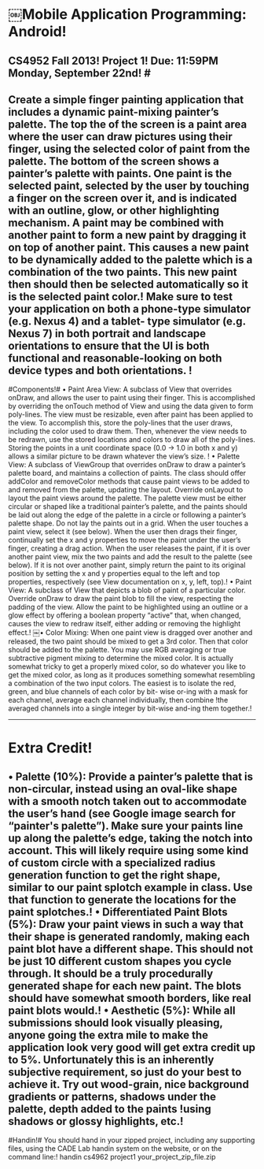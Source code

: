 # ￼Mobile Application Programming: Android!
CS4952 Fall 2013!
Project 1!
Due: 11:59PM Monday, September 22nd! #
------------------------------------------------------------------
Create a simple finger painting application that includes a dynamic paint-mixing painter’s palette. The top the of the screen is a paint area where the user can draw pictures using their finger, using the selected color of paint from the palette. The bottom of the screen shows a painter’s palette with paints. One paint is the selected paint, selected by the user by touching a finger on the screen over it, and is indicated with an outline, glow, or other highlighting mechanism. A paint may be combined with another paint to form a new paint by dragging it on top of another paint. This causes a new paint to be dynamically added to the palette which is a combination of the two paints. This new paint then should then be selected automatically so it is the selected paint color.!
Make sure to test your application on both a phone-type simulator (e.g. Nexus 4) and a tablet- type simulator (e.g. Nexus 7) in both portrait and landscape orientations to ensure that the UI is both functional and reasonable-looking on both device types and both orientations. !
---------------------------------------------------------------
#Components!#
• Paint Area View: A subclass of View that overrides onDraw, and allows the user to paint using their finger. This is accomplished by overriding the onTouch method of View and using the data given to form poly-lines. The view must be resizable, even after paint has been applied to the view. To accomplish this, store the poly-lines that the user draws, including the color used to draw them. Then, whenever the view needs to be redrawn, use the stored locations and colors to draw all of the poly-lines. Storing the points in a unit coordinate space (0.0 -> 1.0 in both x and y) allows a similar picture to be drawn whatever the view’s size. !
• Palette View: A subclass of ViewGroup that overrides onDraw to draw a painter’s palette board, and maintains a collection of paints. The class should offer addColor and removeColor methods that cause paint views to be added to and removed from the palette, updating the layout. Override onLayout to layout the paint views around the palette. The palette view must be either circular or shaped like a traditional painter’s palette, and the paints should be laid out along the edge of the palette in a circle or following a painter’s palette shape. Do not lay the paints out in a grid. When the user touches a paint view, select it (see below). When the user then drags their finger, continually set the x and y properties to move the paint under the user’s finger, creating a drag action. When the user releases the paint, if it is over another paint view, mix the two paints and add the result to the palette (see below). If it is not over another paint, simply return the paint to its original position by setting the x and y properties equal to the left and top properties, respectively (see View documentation on x, y, left, top).!
• Paint View: A subclass of View that depicts a blob of paint of a particular color. Override onDraw to draw the paint blob to fill the view, respecting the padding of the view. Allow the paint to be highlighted using an outline or a glow effect by offering a boolean property “active” that, when changed, causes the view to redraw itself, either adding or removing the highlight effect.!
￼• Color Mixing: When one paint view is dragged over another and released, the two paint should be mixed to get a 3rd color. Then that color should be added to the palette. You may use RGB averaging or true subtractive pigment mixing to determine the mixed color. It is actually somewhat tricky to get a properly mixed color, so do whatever you like to get the mixed color, as long as it produces something somewhat resembling a combination of the two input colors. The easiest is to isolate the red, green, and blue channels of each color by bit- wise or-ing with a mask for each channel, average each channel individually, then combine
!the averaged channels into a single integer by bit-wise and-ing them together.!

----------------------------------------------------------------------------------
# Extra Credit! #
• Palette (10%): Provide a painter’s palette that is non-circular, instead using an oval-like shape with a smooth notch taken out to accommodate the user’s hand (see Google image search for “painter's palette”). Make sure your paints line up along the palette’s edge, taking the notch into account. This will likely require using some kind of custom circle with a specialized radius generation function to get the right shape, similar to our paint splotch example in class. Use that function to generate the locations for the paint splotches.!
• Differentiated Paint Blots (5%): Draw your paint views in such a way that their shape is generated randomly, making each paint blot have a different shape. This should not be just 10 different custom shapes you cycle through. It should be a truly procedurally generated shape for each new paint. The blots should have somewhat smooth borders, like real paint blots would.!
• Aesthetic (5%): While all submissions should look visually pleasing, anyone going the extra mile to make the application look very good will get extra credit up to 5%. Unfortunately this is an inherently subjective requirement, so just do your best to achieve it. Try out wood-grain, nice background gradients or patterns, shadows under the palette, depth added to the paints
!using shadows or glossy highlights, etc.!
--------------------------------------------------------------------------
#Handin!#
You should hand in your zipped project, including any supporting files, using the CADE Lab handin system on the website, or on the command line:!
handin cs4962 project1 your_project_zip_file.zip
